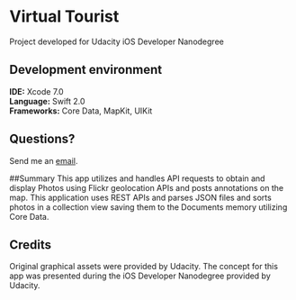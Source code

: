 # Virtual Tourist

Project developed for Udacity iOS Developer Nanodegree
## Development environment
<b>IDE:</b> Xcode 7.0
<br><b>Language:</b> Swift 2.0
<br><b>Frameworks:</b> Core Data, MapKit, UIKit

## Questions?
Send me an [email](mailto:macs4enthusiasts@gmail.com?subject=VirtualTourist).

##Summary
This app utilizes and handles API requests to obtain and display Photos using Flickr geolocation APIs and posts annotations on the map. This application uses REST APIs and parses JSON files and sorts photos in a collection view saving them to the Documents memory utilizing Core Data.

## Credits
Original graphical assets were provided by Udacity.
The concept for this app was presented during the iOS Developer Nanodegree provided by Udacity.


